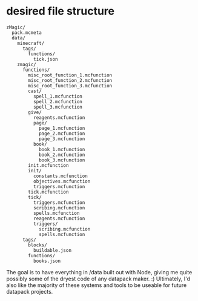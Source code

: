 # desired file structure
```
zMagic/
  pack.mcmeta
  data/
    minecraft/
      tags/
        functions/
          tick.json
    zmagic/
      functions/
        misc_root_function_1.mcfunction
        misc_root_function_2.mcfunction
        misc_root_function_3.mcfunction
        cast/
          spell_1.mcfunction
          spell_2.mcfunction
          spell_3.mcfunction
        give/
          reagents.mcfunction
          page/
            page_1.mcfunction
            page_2.mcfunction
            page_3.mcfunction
          book/
            book_1.mcfunction
            book_2.mcfunction
            book_3.mcfunction
        init.mcfunction
        init/
          constants.mcfunction
          objectives.mcfunction
          triggers.mcfunction
        tick.mcfunction
        tick/
          triggers.mcfunction
          scribing.mcfunction
          spells.mcfunction
          reagents.mcfunction
          triggers/
            scribing.mcfunction
            spells.mcfunction
      tags/
        blocks/
          buildable.json
        functions/
          books.json
```

The goal is to have everything in /data built out with Node, giving me quite possibly some of the dryest code of any datapack maker. :)
Ultimately, I'd also like the majority of these systems and tools to be useable for future datapack projects.
